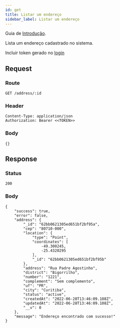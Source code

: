 ```yaml
---
id: get
title: Listar um endereço
sidebar_label: Listar um endereço
---
```


Guia de [Introdução](introduction.md).

Lista um endereço cadastrado no sistema.

Incluir token gerado no [login](authentication)

## Request

### Route

    GET /address/:id

### Header

    Content-Type: application/json
    Authorization: Bearer <<TOKEN>>

### Body

    {}

## Response

### Status

    200

### Body

    {
        "success": true,
        "error": false,
        "address": {
            "_id": "62bb0621305ed651bf2bf95a",
            "cep": "80710-000",
            "location": {
                "type": "Point",
                "coordinates": [
                    -49.300245,
                    -25.4320295
                ],
                "_id": "62bb0621305ed651bf2bf95b"
            },
            "address": "Rua Padre Agostinho",
            "district": "Bigorrilho",
            "number": "1221",
            "complement": "Sem complemento",
            "uf": "PR",
            "city": "Curitiba",
            "status": "active",
            "createdAt": "2022-06-28T13:46:09.108Z",
            "updatedAt": "2022-06-28T13:46:09.108Z",
            "__v": 0
        },
        "message": "Endereço encontrado com sucesso!"
    }